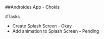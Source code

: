 ##Androides App - Chokis

#Tasks
- Create Splash Screen - Okay
- Add animation to Splash Screen - Pending